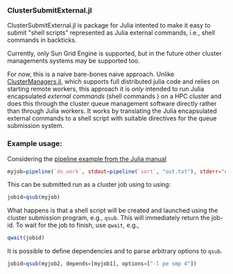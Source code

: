 ### ClusterSubmitExternal.jl

ClusterSubmitExternal.jl is package for Julia intented to make it easy to submit 
"shell scripts" represented as Julia external commands, i.e., shell commands
in backticks.  

Currently, only Sun Grid Engine is supported, but in the future other cluster
managements systems may be supported too.

For now, this is a naive bare-bones naive approach. Unlike
 [ClusterManagers.jl](https://github.com/JuliaParallel/ClusterManagers.jl),
 which supports full distributed julia code and relies on starting remote
 workers, this approach it is _only_ intended 
to run Julia encapsulated _external commands_ (shell commands ) on a HPC cluster and does this through the cluster queue management software directly rather than through Julia workers. It works by translating the Julia encapsulated external commands
to a shell script with suitable directives for the queue submission system. 

### Example usage:

Considering the [pipeline example from the Julia manual](http://docs.julialang.org/en/release-0.4/manual/running-external-programs/#pipelines)

```julia
myjob=pipeline(`do_work`, stdout=pipeline(`sort`, "out.txt"), stderr="errs.txt")
```

This can be submitted run as a cluster job using to using:

```julia
jobid=qsub(myjob)
```

What happens is that a shell script will be created and launched using the cluster submission program, e.g., `qsub`. 
This will immediately return the job-id. To wait for the job to finish, use `qwait`, e.g., 

```julia
qwait(jobid)
```

It is possible to define dependencies and to parse arbitrary options to `qsub`.

```julia
jobid=qsub(myjob2, depends=[myjob1], options=["-l pe smp 4"])
```

